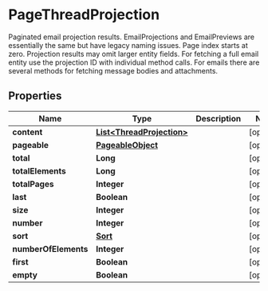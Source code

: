 

# PageThreadProjection

Paginated email projection results. EmailProjections and EmailPreviews are essentially the same but have legacy naming issues. Page index starts at zero. Projection results may omit larger entity fields. For fetching a full email entity use the projection ID with individual method calls. For emails there are several methods for fetching message bodies and attachments.

## Properties

| Name | Type | Description | Notes |
|------------ | ------------- | ------------- | -------------|
|**content** | [**List&lt;ThreadProjection&gt;**](ThreadProjection) |  |  [optional] |
|**pageable** | [**PageableObject**](PageableObject) |  |  [optional] |
|**total** | **Long** |  |  [optional] |
|**totalElements** | **Long** |  |  [optional] |
|**totalPages** | **Integer** |  |  [optional] |
|**last** | **Boolean** |  |  [optional] |
|**size** | **Integer** |  |  [optional] |
|**number** | **Integer** |  |  [optional] |
|**sort** | [**Sort**](Sort) |  |  [optional] |
|**numberOfElements** | **Integer** |  |  [optional] |
|**first** | **Boolean** |  |  [optional] |
|**empty** | **Boolean** |  |  [optional] |



